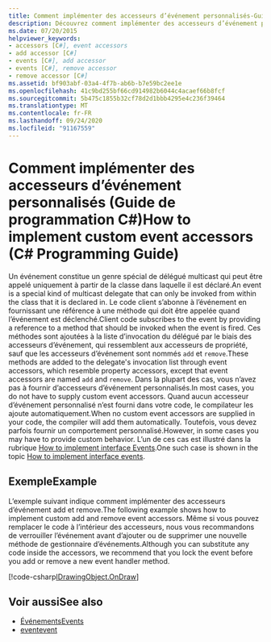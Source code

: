 ```yaml
---
title: Comment implémenter des accesseurs d’événement personnalisés-Guide de programmation C#
description: Découvrez comment implémenter des accesseurs d’événement personnalisés. Consultez un exemple de code et affichez des ressources supplémentaires disponibles.
ms.date: 07/20/2015
helpviewer_keywords:
- accessors [C#], event accessors
- add accessor [C#]
- events [C#], add accessor
- events [C#], remove accessor
- remove accessor [C#]
ms.assetid: bf903abf-03a4-4f7b-ab6b-b7e59bc2ee1e
ms.openlocfilehash: 41c9bd255bf66cd914982b6044c4acaef66b8fcf
ms.sourcegitcommit: 5b475c1855b32cf78d2d1bbb4295e4c236f39464
ms.translationtype: MT
ms.contentlocale: fr-FR
ms.lasthandoff: 09/24/2020
ms.locfileid: "91167559"
---
```

# <a name="how-to-implement-custom-event-accessors-c-programming-guide"></a><span data-ttu-id="fdcc8-104">Comment implémenter des accesseurs d’événement personnalisés (Guide de programmation C#)</span><span class="sxs-lookup"><span data-stu-id="fdcc8-104">How to implement custom event accessors (C# Programming Guide)</span></span>

<span data-ttu-id="fdcc8-105">Un événement constitue un genre spécial de délégué multicast qui peut être appelé uniquement à partir de la classe dans laquelle il est déclaré.</span><span class="sxs-lookup"><span data-stu-id="fdcc8-105">An event is a special kind of multicast delegate that can only be invoked from within the class that  it is declared in.</span></span> <span data-ttu-id="fdcc8-106">Le code client s’abonne à l’événement en fournissant une référence à une méthode qui doit être appelée quand l’événement est déclenché.</span><span class="sxs-lookup"><span data-stu-id="fdcc8-106">Client code subscribes to the event by providing a reference to a method that should be invoked when the event is fired.</span></span> <span data-ttu-id="fdcc8-107">Ces méthodes sont ajoutées à la liste d’invocation du délégué par le biais des accesseurs d’événement, qui ressemblent aux accesseurs de propriété, sauf que les accesseurs d’événement sont nommés `add` et `remove`.</span><span class="sxs-lookup"><span data-stu-id="fdcc8-107">These methods are added to the delegate's invocation list through event accessors, which resemble property accessors, except that event accessors are named `add` and `remove`.</span></span> <span data-ttu-id="fdcc8-108">Dans la plupart des cas, vous n’avez pas à fournir d’accesseurs d’événement personnalisés.</span><span class="sxs-lookup"><span data-stu-id="fdcc8-108">In most cases, you do not have to supply custom event accessors.</span></span> <span data-ttu-id="fdcc8-109">Quand aucun accesseur d’événement personnalisé n’est fourni dans votre code, le compilateur les ajoute automatiquement.</span><span class="sxs-lookup"><span data-stu-id="fdcc8-109">When no custom event accessors are supplied in your code, the compiler will add them automatically.</span></span> <span data-ttu-id="fdcc8-110">Toutefois, vous devez parfois fournir un comportement personnalisé.</span><span class="sxs-lookup"><span data-stu-id="fdcc8-110">However, in some cases you may have to provide custom behavior.</span></span> <span data-ttu-id="fdcc8-111">L’un de ces cas est illustré dans la rubrique [How to implement interface Events](./how-to-implement-interface-events.md).</span><span class="sxs-lookup"><span data-stu-id="fdcc8-111">One such case is shown in the topic [How to implement interface events](./how-to-implement-interface-events.md).</span></span>
  
## <a name="example"></a><span data-ttu-id="fdcc8-112">Exemple</span><span class="sxs-lookup"><span data-stu-id="fdcc8-112">Example</span></span>  

 <span data-ttu-id="fdcc8-113">L’exemple suivant indique comment implémenter des accesseurs d’événement add et remove.</span><span class="sxs-lookup"><span data-stu-id="fdcc8-113">The following example shows how to implement custom add and remove event accessors.</span></span> <span data-ttu-id="fdcc8-114">Même si vous pouvez remplacer le code à l’intérieur des accesseurs, nous vous recommandons de verrouiller l’événement avant d’ajouter ou de supprimer une nouvelle méthode de gestionnaire d’événements.</span><span class="sxs-lookup"><span data-stu-id="fdcc8-114">Although you can substitute any code inside the accessors, we recommend that you lock the event before you add or remove a new event handler method.</span></span>  
  
[!code-csharp[IDrawingObject.OnDraw](~/samples/snippets/csharp/VS_Snippets_VBCSharp/csProgGuideEvents/CS/Events.cs#IDrawingObjectOnDraw)]  
  
## <a name="see-also"></a><span data-ttu-id="fdcc8-115">Voir aussi</span><span class="sxs-lookup"><span data-stu-id="fdcc8-115">See also</span></span>

- [<span data-ttu-id="fdcc8-116">Événements</span><span class="sxs-lookup"><span data-stu-id="fdcc8-116">Events</span></span>](./index.md)
- [<span data-ttu-id="fdcc8-117">event</span><span class="sxs-lookup"><span data-stu-id="fdcc8-117">event</span></span>](../../language-reference/keywords/event.md)
